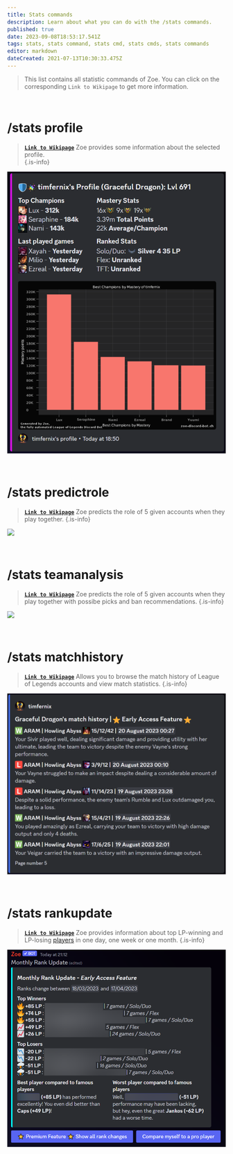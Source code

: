 ```yaml
---
title: Stats commands
description: Learn about what you can do with the /stats commands.
published: true
date: 2023-09-08T18:53:17.541Z
tags: stats, stats command, stats cmd, stats cmds, stats commands
editor: markdown
dateCreated: 2021-07-13T10:30:33.475Z
---
```


> This list contains all statistic commands of Zoe. You can click on the corresponding `Link to Wikipage` to get more information.

<br> 

#  /stats profile

>  [**`Link to Wikipage`**](/en/commands/stats/profile/)
> Zoe provides some information about the selected profile.  
>{.is-info}
  
![](/en_/en_stats_profile.png)

<br> 
  
#  /stats predictrole

>  [**`Link to Wikipage`**](/en/commands/stats/predictRole/)
>  Zoe predicts the role of 5 given accounts when they play together.
>{.is-info}
  
![](/new_stats_predictrole.png)

<br> 

#  /stats teamanalysis

>  [**`Link to Wikipage`**](/en/commands/stats/teamAnalysis/)
>  Zoe predicts the role of 5 given accounts when they play together with possibe picks and ban recommendations.
>{.is-info}
  
![](/new_statsteamanalysis.png)

<br> 

#  /stats matchhistory

>  [**`Link to Wikipage`**](/en/commands/stats/matchhistory/)
>  Allows you to browse the match history of League of Legends accounts and view match statistics. 
>{.is-info}
  
![](/en_/en_stats_matchhistory_overview.png) 

<br> 

#  /stats rankupdate

>  [**`Link to Wikipage`**](/en/commands/stats/rankupdate/)
>  Zoe provides information about top LP-winning and LP-losing [players](/en/terms/player) in one day, one week or one month.
>{.is-info}
  
![](/stats_rankupdate.png)

<br> 
  